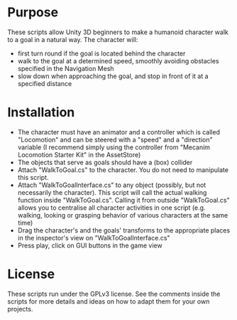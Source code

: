 # Purpose
These scripts allow Unity 3D beginners to make a humanoid character walk to a goal in a natural way. The character will:
* first turn round if the goal is located behind the character
* walk to the goal at a determined speed, smoothly avoiding obstacles specified in the Navigation Mesh
* slow down when approaching the goal, and stop in front of it at a specified distance

# Installation
* The character must have an animator and a controller which is called "Locomotion" and can be steered with a "speed" and a "direction" variable (I recommend simply using the controller from "Mecanim Locomotion Starter Kit" in the AssetStore)
* The objects that serve as goals should have a (box) collider
* Attach "WalkToGoal.cs" to the character. You do not need to manipulate this script.
* Attach "WalkToGoalInterface.cs" to any object (possibly, but not necessarily the character). This script will call the actual walking function inside "WalkToGoal.cs". Calling it from outside "WalkToGoal.cs" allows you to centralise all character activities in one script (e.g. walking, looking or grasping behavior of various characters at the same time)
* Drag the character's and the goals' transforms to the appropriate places in the inspector's view on "WalkToGoalInterface.cs"
* Press play, click on GUI buttons in the game view

# License
These scripts run under the GPLv3 license. See the comments inside the scripts for more details and ideas on how to adapt them for your own projects.

